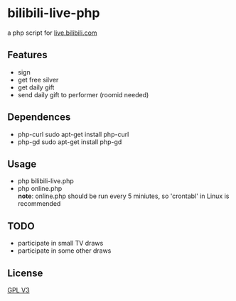 # bilibili-live-php
a php script for [live.bilibili.com](live.bilibili.com)

## Features
- sign
- get free silver
- get daily gift
- send daily gift to performer (roomid needed)

## Dependences
- php-curl  sudo apt-get install php-curl
- php-gd  sudo apt-get install php-gd

## Usage
- php bilibili-live.php  
- php online.php  
**note**: online.php should be run every 5 miniutes, so 'crontabl' in Linux is recommended

## TODO
- participate in small TV draws
- participate in some other draws

## License
[GPL V3](https://github.com/CHEATBEATER/bilibili-live-php/blob/master/LICENSE)
